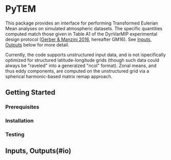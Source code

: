 # PyTEM

This package provides an interface for performing Transformed Eulerian Mean analyses on simulated atmospheric datasets. The specific quantities computed match those given in Table A1 of the DynVarMIP experimental design protocol ([Gerber & Manzini 2016](https://gmd.copernicus.org/articles/9/3413/2016/), hereafter GM16). See [Inputs, Outputs](#io) below for more detail.

Currently, the code supports unstructured input data, and is not ispecifically optimized for structured latitude-longitude grids (though such data could always be "raveled" into a generalzed "ncol" format). Zonal means, and thus eddy components, are computed on the unstructured grid via a spherical harmonic-based matrix remap approach.

## Getting Started

### Prerequisites

### Installation

### Testing

## Inputs, Outputs(#io)

